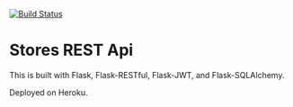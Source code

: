 [![Build Status](https://travis-ci.org/kCyngot/stores-rest-api-test.svg?branch=master)](https://travis-ci.org/kCyngot/stores-rest-api-test)

# Stores REST Api

This is built with Flask, Flask-RESTful, Flask-JWT, and Flask-SQLAlchemy.

Deployed on Heroku.
